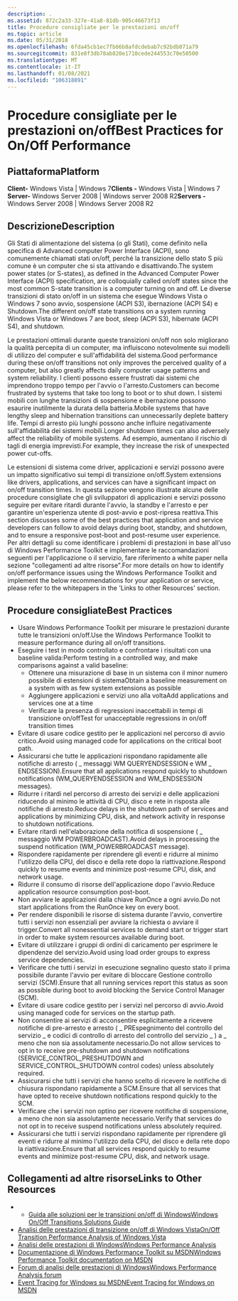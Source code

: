 ```yaml
---
description: .
ms.assetid: 872c2a33-327e-41a8-81db-905c46673f13
title: Procedure consigliate per le prestazioni on/off
ms.topic: article
ms.date: 05/31/2018
ms.openlocfilehash: 6fda45cb1ec7fb66b8afdcdebab7c92bdb071a79
ms.sourcegitcommit: 831e8f3db78ab820e1710cede244553c70e50500
ms.translationtype: MT
ms.contentlocale: it-IT
ms.lasthandoff: 01/08/2021
ms.locfileid: "106318891"
---
```

# <a name="best-practices-for-onoff-performance"></a><span data-ttu-id="0ba3b-103">Procedure consigliate per le prestazioni on/off</span><span class="sxs-lookup"><span data-stu-id="0ba3b-103">Best Practices for On/Off Performance</span></span>

## <a name="platform"></a><span data-ttu-id="0ba3b-104">Piattaforma</span><span class="sxs-lookup"><span data-stu-id="0ba3b-104">Platform</span></span>

<span data-ttu-id="0ba3b-105">**Client-** Windows Vista \| Windows 7</span><span class="sxs-lookup"><span data-stu-id="0ba3b-105">**Clients -** Windows Vista \| Windows 7</span></span>  
<span data-ttu-id="0ba3b-106">**Server-** Windows Server 2008 \| Windows server 2008 R2</span><span class="sxs-lookup"><span data-stu-id="0ba3b-106">**Servers -** Windows Server 2008 \| Windows Server 2008 R2</span></span>  

## <a name="description"></a><span data-ttu-id="0ba3b-107">Descrizione</span><span class="sxs-lookup"><span data-stu-id="0ba3b-107">Description</span></span>

<span data-ttu-id="0ba3b-108">Gli Stati di alimentazione del sistema (o gli Stati), come definito nella specifica di Advanced computer Power Interface (ACPI), sono comunemente chiamati stati on/off, perché la transizione dello stato S più comune è un computer che si sta attivando e disattivando.</span><span class="sxs-lookup"><span data-stu-id="0ba3b-108">The system power states (or S-states), as defined in the Advanced Computer Power Interface (ACPI) specification, are colloquially called on/off states since the most common S-state transition is a computer turning on and off.</span></span> <span data-ttu-id="0ba3b-109">Le diverse transizioni di stato on/off in un sistema che esegue Windows Vista o Windows 7 sono avvio, sospensione (ACPI S3), ibernazione (ACPI S4) e Shutdown.</span><span class="sxs-lookup"><span data-stu-id="0ba3b-109">The different on/off state transitions on a system running Windows Vista or Windows 7 are boot, sleep (ACPI S3), hibernate (ACPI S4), and shutdown.</span></span>

<span data-ttu-id="0ba3b-110">Le prestazioni ottimali durante queste transizioni on/off non solo migliorano la qualità percepita di un computer, ma influiscono notevolmente sui modelli di utilizzo del computer e sull'affidabilità del sistema.</span><span class="sxs-lookup"><span data-stu-id="0ba3b-110">Good performance during these on/off transitions not only improves the perceived quality of a computer, but also greatly affects daily computer usage patterns and system reliability.</span></span> <span data-ttu-id="0ba3b-111">I clienti possono essere frustrati dai sistemi che imprendono troppo tempo per l'avvio o l'arresto.</span><span class="sxs-lookup"><span data-stu-id="0ba3b-111">Customers can become frustrated by systems that take too long to boot or to shut down.</span></span> <span data-ttu-id="0ba3b-112">I sistemi mobili con lunghe transizioni di sospensione e ibernazione possono esaurire inutilmente la durata della batteria.</span><span class="sxs-lookup"><span data-stu-id="0ba3b-112">Mobile systems that have lengthy sleep and hibernation transitions can unnecessarily deplete battery life.</span></span> <span data-ttu-id="0ba3b-113">Tempi di arresto più lunghi possono anche influire negativamente sull'affidabilità dei sistemi mobili.</span><span class="sxs-lookup"><span data-stu-id="0ba3b-113">Longer shutdown times can also adversely affect the reliability of mobile systems.</span></span> <span data-ttu-id="0ba3b-114">Ad esempio, aumentano il rischio di tagli di energia imprevisti.</span><span class="sxs-lookup"><span data-stu-id="0ba3b-114">For example, they increase the risk of unexpected power cut-offs.</span></span>

<span data-ttu-id="0ba3b-115">Le estensioni di sistema come driver, applicazioni e servizi possono avere un impatto significativo sui tempi di transizione on/off.</span><span class="sxs-lookup"><span data-stu-id="0ba3b-115">System extensions like drivers, applications, and services can have a significant impact on on/off transition times.</span></span> <span data-ttu-id="0ba3b-116">In questa sezione vengono illustrate alcune delle procedure consigliate che gli sviluppatori di applicazioni e servizi possono seguire per evitare ritardi durante l'avvio, la standby e l'arresto e per garantire un'esperienza utente di post-avvio e post-ripresa reattiva.</span><span class="sxs-lookup"><span data-stu-id="0ba3b-116">This section discusses some of the best practices that application and service developers can follow to avoid delays during boot, standby, and shutdown, and to ensure a responsive post-boot and post-resume user experience.</span></span> <span data-ttu-id="0ba3b-117">Per altri dettagli su come identificare i problemi di prestazioni in base all'uso di Windows Performance Toolkit e implementare le raccomandazioni seguenti per l'applicazione o il servizio, fare riferimento a white paper nella sezione "collegamenti ad altre risorse".</span><span class="sxs-lookup"><span data-stu-id="0ba3b-117">For more details on how to identify on/off performance issues using the Windows Performance Toolkit and implement the below recommendations for your application or service, please refer to the whitepapers in the 'Links to other Resources' section.</span></span>

## <a name="best-practices"></a><span data-ttu-id="0ba3b-118">Procedure consigliate</span><span class="sxs-lookup"><span data-stu-id="0ba3b-118">Best Practices</span></span>

-   <span data-ttu-id="0ba3b-119">Usare Windows Performance Toolkit per misurare le prestazioni durante tutte le transizioni on/off.</span><span class="sxs-lookup"><span data-stu-id="0ba3b-119">Use the Windows Performance Toolkit to measure performance during all on/off transitions.</span></span>
-   <span data-ttu-id="0ba3b-120">Eseguire i test in modo controllato e confrontare i risultati con una baseline valida:</span><span class="sxs-lookup"><span data-stu-id="0ba3b-120">Perform testing in a controlled way, and make comparisons against a valid baseline:</span></span>
    -   <span data-ttu-id="0ba3b-121">Ottenere una misurazione di base in un sistema con il minor numero possibile di estensioni di sistema</span><span class="sxs-lookup"><span data-stu-id="0ba3b-121">Obtain a baseline measurement on a system with as few system extensions as possible</span></span>
    -   <span data-ttu-id="0ba3b-122">Aggiungere applicazioni e servizi uno alla volta</span><span class="sxs-lookup"><span data-stu-id="0ba3b-122">Add applications and services one at a time</span></span>
    -   <span data-ttu-id="0ba3b-123">Verificare la presenza di regressioni inaccettabili in tempi di transizione on/off</span><span class="sxs-lookup"><span data-stu-id="0ba3b-123">Test for unacceptable regressions in on/off transition times</span></span>
-   <span data-ttu-id="0ba3b-124">Evitare di usare codice gestito per le applicazioni nel percorso di avvio critico.</span><span class="sxs-lookup"><span data-stu-id="0ba3b-124">Avoid using managed code for applications on the critical boot path.</span></span>
-   <span data-ttu-id="0ba3b-125">Assicurarsi che tutte le applicazioni rispondano rapidamente alle notifiche di arresto ( \_ messaggi WM QUERYENDSESSION e WM \_ ENDSESSION).</span><span class="sxs-lookup"><span data-stu-id="0ba3b-125">Ensure that all applications respond quickly to shutdown notifications (WM\_QUERYENDSESSION and WM\_ENDSESSION messages).</span></span>
-   <span data-ttu-id="0ba3b-126">Ridurre i ritardi nel percorso di arresto dei servizi e delle applicazioni riducendo al minimo le attività di CPU, disco e rete in risposta alle notifiche di arresto.</span><span class="sxs-lookup"><span data-stu-id="0ba3b-126">Reduce delays in the shutdown path of services and applications by minimizing CPU, disk, and network activity in response to shutdown notifications.</span></span>
-   <span data-ttu-id="0ba3b-127">Evitare ritardi nell'elaborazione della notifica di sospensione ( \_ messaggio WM POWERBROADCAST).</span><span class="sxs-lookup"><span data-stu-id="0ba3b-127">Avoid delays in processing the suspend notification (WM\_POWERBROADCAST message).</span></span>
-   <span data-ttu-id="0ba3b-128">Rispondere rapidamente per riprendere gli eventi e ridurre al minimo l'utilizzo della CPU, del disco e della rete dopo la riattivazione.</span><span class="sxs-lookup"><span data-stu-id="0ba3b-128">Respond quickly to resume events and minimize post-resume CPU, disk, and network usage.</span></span>
-   <span data-ttu-id="0ba3b-129">Ridurre il consumo di risorse dell'applicazione dopo l'avvio.</span><span class="sxs-lookup"><span data-stu-id="0ba3b-129">Reduce application resource consumption post-boot.</span></span>
-   <span data-ttu-id="0ba3b-130">Non avviare le applicazioni dalla chiave RunOnce a ogni avvio.</span><span class="sxs-lookup"><span data-stu-id="0ba3b-130">Do not start applications from the RunOnce key on every boot.</span></span>
-   <span data-ttu-id="0ba3b-131">Per rendere disponibili le risorse di sistema durante l'avvio, convertire tutti i servizi non essenziali per avviare la richiesta o avviare il trigger.</span><span class="sxs-lookup"><span data-stu-id="0ba3b-131">Convert all nonessential services to demand start or trigger start in order to make system resources available during boot.</span></span>
-   <span data-ttu-id="0ba3b-132">Evitare di utilizzare i gruppi di ordini di caricamento per esprimere le dipendenze del servizio.</span><span class="sxs-lookup"><span data-stu-id="0ba3b-132">Avoid using load order groups to express service dependencies.</span></span>
-   <span data-ttu-id="0ba3b-133">Verificare che tutti i servizi in esecuzione segnalino questo stato il prima possibile durante l'avvio per evitare di bloccare Gestione controllo servizi (SCM).</span><span class="sxs-lookup"><span data-stu-id="0ba3b-133">Ensure that all running services report this status as soon as possible during boot to avoid blocking the Service Control Manager (SCM).</span></span>
-   <span data-ttu-id="0ba3b-134">Evitare di usare codice gestito per i servizi nel percorso di avvio.</span><span class="sxs-lookup"><span data-stu-id="0ba3b-134">Avoid using managed code for services on the startup path.</span></span>
-   <span data-ttu-id="0ba3b-135">Non consentire ai servizi di acconsentire esplicitamente a ricevere notifiche di pre-arresto e arresto ( \_ PREspegnimento del controllo del servizio \_ e codici di controllo di arresto del controllo del servizio \_ ) a \_ meno che non sia assolutamente necessario.</span><span class="sxs-lookup"><span data-stu-id="0ba3b-135">Do not allow services to opt in to receive pre-shutdown and shutdown notifications (SERVICE\_CONTROL\_PRESHUTDOWN and SERVICE\_CONTROL\_SHUTDOWN control codes) unless absolutely required.</span></span>
-   <span data-ttu-id="0ba3b-136">Assicurarsi che tutti i servizi che hanno scelto di ricevere le notifiche di chiusura rispondano rapidamente a SCM.</span><span class="sxs-lookup"><span data-stu-id="0ba3b-136">Ensure that all services that have opted to receive shutdown notifications respond quickly to the SCM.</span></span>
-   <span data-ttu-id="0ba3b-137">Verificare che i servizi non optino per ricevere notifiche di sospensione, a meno che non sia assolutamente necessario.</span><span class="sxs-lookup"><span data-stu-id="0ba3b-137">Verify that services do not opt in to receive suspend notifications unless absolutely required.</span></span>
-   <span data-ttu-id="0ba3b-138">Assicurarsi che tutti i servizi rispondano rapidamente per riprendere gli eventi e ridurre al minimo l'utilizzo della CPU, del disco e della rete dopo la riattivazione.</span><span class="sxs-lookup"><span data-stu-id="0ba3b-138">Ensure that all services respond quickly to resume events and minimize post-resume CPU, disk, and network usage.</span></span>

## <a name="links-to-other-resources"></a><span data-ttu-id="0ba3b-139">Collegamenti ad altre risorse</span><span class="sxs-lookup"><span data-stu-id="0ba3b-139">Links to Other Resources</span></span>

-   -   [<span data-ttu-id="0ba3b-140">Guida alle soluzioni per le transizioni on/off di Windows</span><span class="sxs-lookup"><span data-stu-id="0ba3b-140">Windows On/Off Transitions Solutions Guide</span></span>](/windows-hardware/test/assessments/onoff-transition-performance)
-   [<span data-ttu-id="0ba3b-141">Analisi delle prestazioni di transizione on/off di Windows Vista</span><span class="sxs-lookup"><span data-stu-id="0ba3b-141">On/Off Transition Performance Analysis of Windows Vista</span></span>](/windows-hardware/test/assessments/onoff-transition-performance)
-   [<span data-ttu-id="0ba3b-142">Analisi delle prestazioni di Windows</span><span class="sxs-lookup"><span data-stu-id="0ba3b-142">Windows Performance Analysis</span></span>](https://msdn.microsoft.com/performance/default.aspx)
-   [<span data-ttu-id="0ba3b-143">Documentazione di Windows Performance Toolkit su MSDN</span><span class="sxs-lookup"><span data-stu-id="0ba3b-143">Windows Performance Toolkit documentation on MSDN</span></span>](/previous-versions/windows/desktop/xperf/windows-performance-analyzer--wpa-)
-   [<span data-ttu-id="0ba3b-144">Forum di analisi delle prestazioni di Windows</span><span class="sxs-lookup"><span data-stu-id="0ba3b-144">Windows Performance Analysis forum</span></span>](https://social.msdn.microsoft.com/Forums/wptk_v4/threads/)
-   [<span data-ttu-id="0ba3b-145">Event Tracing for Windows su MSDN</span><span class="sxs-lookup"><span data-stu-id="0ba3b-145">Event Tracing for Windows on MSDN</span></span>](../etw/event-tracing-portal.md)

 

 
